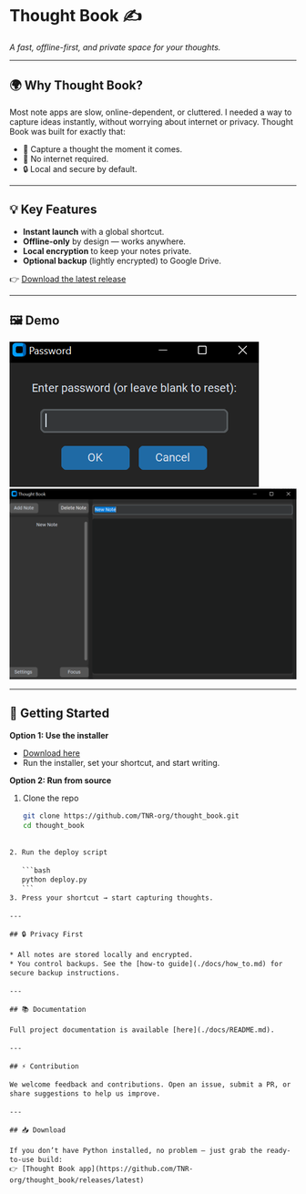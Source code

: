 
# Thought Book ✍️  
_A fast, offline-first, and private space for your thoughts._  

---

## 🌍 Why Thought Book?  
Most note apps are slow, online-dependent, or cluttered. I needed a way to capture ideas instantly, without worrying about internet or privacy. Thought Book was built for exactly that:  

- 📝 Capture a thought the moment it comes.  
- 🚫 No internet required.  
- 🔒 Local and secure by default.  

---

## 💡 Key Features  
- **Instant launch** with a global shortcut.  
- **Offline-only** by design — works anywhere.  
- **Local encryption** to keep your notes private.  
- **Optional backup** (lightly encrypted) to Google Drive.  

👉 [Download the latest release](https://github.com/TNR-org/thought_book/releases/latest)  

---

## 🖼️ Demo  
![Thought Book main view](./docs/imgs/tb.png)  
![Writing flow](./docs/imgs/tb2.png)  

---

## 🚀 Getting Started  
**Option 1: Use the installer**  
- [Download here](https://github.com/TNR-org/thought_book/releases/latest)  
- Run the installer, set your shortcut, and start writing.  

**Option 2: Run from source**  
1. Clone the repo  
   ```bash
   git clone https://github.com/TNR-org/thought_book.git
   cd thought_book
````

2. Run the deploy script

   ```bash
   python deploy.py
   ```
3. Press your shortcut → start capturing thoughts.

---

## 🔒 Privacy First

* All notes are stored locally and encrypted.
* You control backups. See the [how-to guide](./docs/how_to.md) for secure backup instructions.

---

## 📚 Documentation

Full project documentation is available [here](./docs/README.md).

---

## ⚡ Contribution

We welcome feedback and contributions. Open an issue, submit a PR, or share suggestions to help us improve.

---

## 📥 Download

If you don’t have Python installed, no problem — just grab the ready-to-use build:
👉 [Thought Book app](https://github.com/TNR-org/thought_book/releases/latest)

